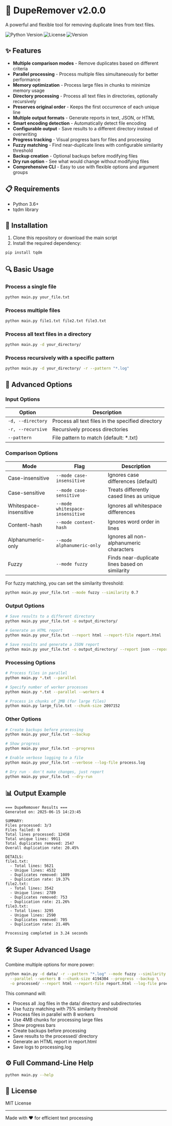 # 🧹 DupeRemover v2.0.0

A powerful and flexible tool for removing duplicate lines from text files.

![Python Version](https://img.shields.io/badge/python-3.6+-blue.svg)
![License](https://img.shields.io/badge/license-MIT-green.svg)
![Version](https://img.shields.io/badge/version-2.0.0-brightgreen.svg)

## ✨ Features

- **Multiple comparison modes** - Remove duplicates based on different criteria
- **Parallel processing** - Process multiple files simultaneously for better performance
- **Memory optimization** - Process large files in chunks to minimize memory usage
- **Directory processing** - Process all text files in directories, optionally recursively
- **Preserves original order** - Keeps the first occurrence of each unique line
- **Multiple output formats** - Generate reports in text, JSON, or HTML
- **Smart encoding detection** - Automatically detect file encoding
- **Configurable output** - Save results to a different directory instead of overwriting
- **Progress tracking** - Visual progress bars for files and processing
- **Fuzzy matching** - Find near-duplicate lines with configurable similarity threshold
- **Backup creation** - Optional backups before modifying files
- **Dry run option** - See what would change without modifying files
- **Comprehensive CLI** - Easy to use with flexible options and argument groups

## 📋 Requirements

- Python 3.6+
- tqdm library

## 🚀 Installation

1. Clone this repository or download the main script
2. Install the required dependency:

```bash
pip install tqdm
```

## 🔍 Basic Usage

### Process a single file

```bash
python main.py your_file.txt
```

### Process multiple files

```bash
python main.py file1.txt file2.txt file3.txt
```

### Process all text files in a directory

```bash
python main.py -d your_directory/
```

### Process recursively with a specific pattern

```bash
python main.py -d your_directory/ -r --pattern "*.log"
```

## 🔧 Advanced Options

### Input Options

| Option            | Description                                       |
| ----------------- | ------------------------------------------------- |
| `-d, --directory` | Process all text files in the specified directory |
| `-r, --recursive` | Recursively process directories                   |
| `--pattern`       | File pattern to match (default: \*.txt)           |

### Comparison Options

| Mode                   | Flag                            | Description                                    |
| ---------------------- | ------------------------------- | ---------------------------------------------- |
| Case-insensitive       | `--mode case-insensitive`       | Ignores case differences (default)             |
| Case-sensitive         | `--mode case-sensitive`         | Treats differently cased lines as unique       |
| Whitespace-insensitive | `--mode whitespace-insensitive` | Ignores all whitespace differences             |
| Content-hash           | `--mode content-hash`           | Ignores word order in lines                    |
| Alphanumeric-only      | `--mode alphanumeric-only`      | Ignores all non-alphanumeric characters        |
| Fuzzy                  | `--mode fuzzy`                  | Finds near-duplicate lines based on similarity |

For fuzzy matching, you can set the similarity threshold:

```bash
python main.py your_file.txt --mode fuzzy --similarity 0.7
```

### Output Options

```bash
# Save results to a different directory
python main.py your_file.txt -o output_directory/

# Generate an HTML report
python main.py your_file.txt --report html --report-file report.html

# Save results and generate a JSON report
python main.py your_file.txt -o output_directory/ --report json --report-file report.json
```

### Processing Options

```bash
# Process files in parallel
python main.py *.txt --parallel

# Specify number of worker processes
python main.py *.txt --parallel --workers 4

# Process in chunks of 2MB (for large files)
python main.py large_file.txt --chunk-size 2097152
```

### Other Options

```bash
# Create backups before processing
python main.py your_file.txt --backup

# Show progress
python main.py your_file.txt --progress

# Enable verbose logging to a file
python main.py your_file.txt --verbose --log-file process.log

# Dry run - don't make changes, just report
python main.py your_file.txt --dry-run
```

## 📊 Output Example

```
=== DupeRemover Results ===
Generated on: 2025-06-15 14:23:45

SUMMARY:
Files processed: 3/3
Files failed: 0
Total lines processed: 12458
Total unique lines: 9911
Total duplicates removed: 2547
Overall duplication rate: 20.45%

DETAILS:
file1.txt:
  - Total lines: 5621
  - Unique lines: 4532
  - Duplicates removed: 1089
  - Duplication rate: 19.37%
file2.txt:
  - Total lines: 3542
  - Unique lines: 2789
  - Duplicates removed: 753
  - Duplication rate: 21.26%
file3.txt:
  - Total lines: 3295
  - Unique lines: 2590
  - Duplicates removed: 705
  - Duplication rate: 21.40%

Processing completed in 3.24 seconds
```

## 🛠️ Super Advanced Usage

Combine multiple options for more power:

```bash
python main.py -d data/ -r --pattern "*.log" --mode fuzzy --similarity 0.75 \
  --parallel --workers 8 --chunk-size 4194304 --progress --backup \
  -o processed/ --report html --report-file report.html --log-file processing.log
```

This command will:

- Process all .log files in the data/ directory and subdirectories
- Use fuzzy matching with 75% similarity threshold
- Process files in parallel with 8 workers
- Use 4MB chunks for processing large files
- Show progress bars
- Create backups before processing
- Save results to the processed/ directory
- Generate an HTML report in report.html
- Save logs to processing.log

## ⚙️ Full Command-Line Help

```bash
python main.py --help
```

## 📝 License

MIT License

---

Made with ❤️ for efficient text processing
